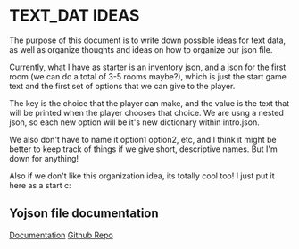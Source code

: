 # TEXT_DAT IDEAS

The purpose of this document is to write down possible ideas for text data, as well as organize thoughts and ideas on how to organize our json file.

Currently, what I have as starter is an inventory json, and a json for the first room (we can do a total of 3-5 rooms maybe?), which is just the start game text and the first set of options that we can give to the player.

The key is the choice that the player can make, and the value is the text that will be printed when the player chooses that choice. We are usng a nested json, so each new option will be it's new dictionary within intro.json.

We also don't have to name it option1 option2, etc, and I think it might be better to keep track of things if we give short, descriptive names. But I'm down for anything!

Also if we don't like this organization idea, its totally cool too! I just put it here as a start c:

## Yojson file documentation

[Documentation](https://ocaml-community.github.io/yojson/yojson/Yojson/index.htm")
[Github Repo]("https://github.com/ocaml-community/yojson")
